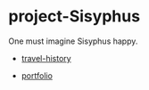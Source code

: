 # **project-Sisyphus**  
One must imagine Sisyphus happy.

- [travel-history](https://gnusuy.github.io/project-Sisyphus.github.io/travel-history.md)

- [portfolio](https://gnusuy.github.io/project-Sisyphus.github.io/portfolio.md)



